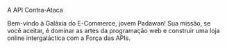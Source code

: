 A API Contra-Ataca


Bem-vindo à Galáxia do E-Commerce, jovem Padawan! Sua missão, se você aceitar, é dominar as artes da programação web e construir uma loja online intergaláctica com a Força das APIs.

 
